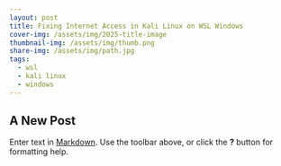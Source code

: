 ```yaml
---
layout: post
title: Fixing Internet Access in Kali Linux on WSL Windows
cover-img: /assets/img/2025-title-image
thumbnail-img: /assets/img/thumb.png
share-img: /assets/img/path.jpg
tags:
  - wsl
  - kali linux
  - windows
---
```

## A New Post

Enter text in [Markdown](http://daringfireball.net/projects/markdown/). Use the toolbar above, or click the **?** button for formatting help.
